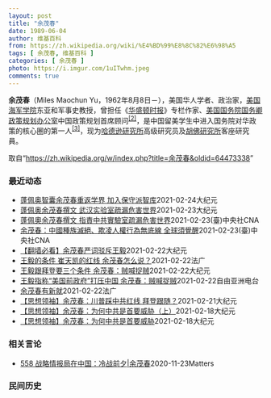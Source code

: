 ```yaml
---
layout: post
title: "余茂春"
date: 1989-06-04
author: 维基百科
from: https://zh.wikipedia.org/wiki/%E4%BD%99%E8%8C%82%E6%98%A5
tags: [ 余茂春, 维基百科 ]
categories: [ 余茂春 ]
photo: https://i.imgur.com/1uITwhm.jpeg
comments: true
---
```

<div class="mw-parser-output">
<p><b>余茂春</b>（Miles Maochun Yu，1962年8月8日<span class="useeditintro" title="Template:BLP editintro">－</span>），美国华人学者、政治家，<a href="/wiki/%E7%BE%8E%E5%9B%BD%E6%B5%B7%E5%86%9B%E5%AD%A6%E9%99%A2" title="美国海军学院">美国海军学院</a>东亚和军事史教授，曾担任《<a href="/wiki/%E5%8D%8E%E7%9B%9B%E9%A1%BF%E6%97%B6%E6%8A%A5" title="华盛顿时报">华盛顿时报</a>》专栏作家、<a href="/wiki/%E7%BE%8E%E5%9B%BD%E5%9B%BD%E5%8A%A1%E9%99%A2" title="美国国务院">美国国务院</a><a href="/wiki/%E7%BE%8E%E5%9B%BD%E5%9B%BD%E5%8A%A1%E5%8D%BF" title="美国国务卿">国务卿</a><a href="/wiki/%E6%94%BF%E7%AD%96%E8%A7%84%E5%88%92%E5%8A%9E%E5%85%AC%E5%AE%A4" title="政策规划办公室">政策规划办公室</a>中国政策规划首席顾问<sup id="cite_ref-BGWT_2-0" class="reference"><a href="#cite_note-BGWT-2">[2]</a></sup>，是中国留美学生中进入国务院对华政策的核心圈的第一人<sup id="cite_ref-voa1117_3-0" class="reference"><a href="#cite_note-voa1117-3">[3]</a></sup>，现为<a href="/wiki/%E5%93%88%E5%BE%B7%E9%81%9C%E7%A0%94%E7%A9%B6%E6%89%80" title="哈德遜研究所">哈德逊研究所</a>高级研究员及<a href="/wiki/%E8%83%A1%E4%BD%9B%E7%A0%94%E7%A9%B6%E6%89%80" title="胡佛研究所">胡佛研究所</a>客座研究員。
</p>
</div><noscript><img src="//zh.wikipedia.org/wiki/Special:CentralAutoLogin/start?type=1x1" alt="" title="" width="1" height="1" style="border: none; position: absolute;"></noscript>
<div class="printfooter">取自“<a dir="ltr" href="https://zh.wikipedia.org/w/index.php?title=余茂春&amp;oldid=64473338">https://zh.wikipedia.org/w/index.php?title=余茂春&amp;oldid=64473338</a>”</div><div id="recent-news"><h3>最近动态</h3><ul><li><a href="https://nodebe4.github.io/waimei/2021-02-24/%E8%93%AC%E4%BD%A9%E5%A5%A5%E6%99%BA%E5%9B%8A%E4%BD%99%E8%8C%82%E6%98%A5%E9%87%8D%E8%BF%94%E5%AD%A6%E7%95%8C-%E5%8A%A0%E5%85%A5%E4%BF%9D%E5%AE%88%E6%B4%BE%E6%99%BA%E5%BA%93" title="蓬佩奥智囊余茂春重返学界 加入保守派智库—— 【大纪元2021年02月24日讯】（大纪元记者骆亚报导）前美国国务卿蓬佩奥（Mike Pompeo）的对华政策幕僚余茂春（Miles Yu），近日重...">蓬佩奥智囊余茂春重返学界 加入保守派智库</a><time>2021-02-24</time><a class="tag">大纪元</a></li>
<li><a href="https://nodebe4.github.io/waimei/2021-02-23/%E8%93%AC%E4%BD%A9%E5%A5%A5%E4%BD%99%E8%8C%82%E6%98%A5%E6%92%B0%E6%96%87-%E6%AD%A6%E6%B1%89%E5%AE%9E%E9%AA%8C%E5%AE%A4%E7%96%8F%E6%BC%8F%E5%8D%B1%E5%AE%B3%E4%B8%96%E7%95%8C" title="蓬佩奥余茂春撰文 武汉实验室疏漏危害世界—— 【大纪元2021年02月24日讯】（大纪元记者林燕报导）前美国国务卿蓬佩奥（Mike Pompeo）与其首席中国顾问余茂春周二（2月23日）联合在《...">蓬佩奥余茂春撰文 武汉实验室疏漏危害世界</a><time>2021-02-23</time><a class="tag">大纪元</a></li>
<li><a href="https://nodebe4.github.io/waimei/2021-02-23/%E8%93%AC%E4%BD%A9%E5%A5%A7%E4%BD%99%E8%8C%82%E6%98%A5%E6%92%B0%E6%96%87-%E6%8C%87%E8%B2%AC%E4%B8%AD%E5%85%B1%E5%AF%A6%E9%A9%97%E5%AE%A4%E7%96%8F%E6%BC%8F%E5%8D%B1%E5%AE%B3%E4%B8%96%E7%95%8C" title="蓬佩奧余茂春撰文 指責中共實驗室疏漏危害世界—— 前美國國務卿蓬佩奧與華人智囊余茂春投書華爾街日報，指控中共對病毒研究著迷，卻不重視實驗室生物安全規範。圖為武漢病毒研究所。（共同社） （中央社記...">蓬佩奧余茂春撰文  指責中共實驗室疏漏危害世界</a><time>2021-02-23</time><a class="tag">(臺)中央社CNA</a></li>
<li><a href="https://nodebe4.github.io/waimei/2021-02-23/%E4%BD%99%E8%8C%82%E6%98%A5-%E4%B8%AD%E5%9C%8B%E7%A8%AE%E6%97%8F%E6%BB%85%E7%B5%95-%E6%AC%BA%E5%87%8C%E4%BA%BA%E6%AC%8A%E8%A1%8C%E7%82%BA%E7%84%A1%E5%BA%95%E7%B7%9A-%E5%85%A8%E7%90%83%E9%A0%88%E8%A6%BA%E9%86%92" title="余茂春：中國種族滅絕、欺凌人權行為無底線 全球須覺醒—— 中國接連向拜登政府喊話，要美國尊重中國利益及底線。但前美國國務院對中智囊余茂春認為，中國在人權及台灣等議題上沒有底線，是「賊喊捉賊」。（...">余茂春：中國種族滅絕、欺凌人權行為無底線 全球須覺醒</a><time>2021-02-23</time><a class="tag">(臺)中央社CNA</a></li>
<li><a href="https://nodebe4.github.io/waimei/2021-02-22/%E7%BF%BB%E5%A2%99%E5%BF%85%E7%9C%8B-%E4%BD%99%E8%8C%82%E6%98%A5%E4%B8%A5%E8%AF%8D%E9%A9%B3%E6%96%A5%E7%8E%8B%E6%AF%85" title="【翻墙必看】余茂春严词驳斥王毅—— 【大纪元2021年02月23日讯】大纪元每天为读者梳理翻墙必看的文章： 1.王毅跟拜登要三个条件 余茂春：贼喊捉贼2月22日中共外长王毅向拜登政府喊话，要求拜...">【翻墙必看】余茂春严词驳斥王毅</a><time>2021-02-22</time><a class="tag">大纪元</a></li>
<li><a href="https://nodebe4.github.io/waimei/2021-02-22/%E7%8E%8B%E6%AF%85%E7%9A%84%E6%9D%A1%E4%BB%B6-%E5%B4%94%E5%A4%A9%E5%87%AF%E7%9A%84%E7%BA%A2%E7%BA%BF-%E4%BD%99%E8%8C%82%E6%98%A5%E6%80%8E%E4%B9%88%E8%AF%B4" title="王毅的条件 崔天凯的红线 余茂春怎么说？—— 22/02/2021 - 21:19 2月22日中国外长王毅和驻美大使崔天凯在同一场合分别向拜登政府喊话，王毅要求拜登逆转特朗普前朝政策，要求美方放...">王毅的条件 崔天凯的红线 余茂春怎么说？</a><time>2021-02-22</time><a class="tag">法广</a></li>
<li><a href="https://nodebe4.github.io/waimei/2021-02-22/%E7%8E%8B%E6%AF%85%E8%B7%9F%E6%8B%9C%E7%99%BB%E8%A6%81%E4%B8%89%E4%B8%AA%E6%9D%A1%E4%BB%B6-%E4%BD%99%E8%8C%82%E6%98%A5-%E8%B4%BC%E5%96%8A%E6%8D%89%E8%B4%BC" title="王毅跟拜登要三个条件 余茂春：贼喊捉贼—— 【大纪元2021年02月23日讯】（大纪元记者徐简综合报导）2月22日中共外长王毅向拜登政府喊话，要求拜登逆转川普（特朗普）的政策，要求美方放弃关税、...">王毅跟拜登要三个条件 余茂春：贼喊捉贼</a><time>2021-02-22</time><a class="tag">大纪元</a></li>
<li><a href="https://nodebe4.github.io/waimei/2021-02-22/%E7%8E%8B%E6%AF%85%E6%8C%87%E7%A7%B0-%E7%BE%8E%E5%9B%BD%E5%89%8D%E6%94%BF%E5%BA%9C-%E6%89%93%E5%8E%8B%E4%B8%AD%E5%9B%BD-%E4%BD%99%E8%8C%82%E6%98%A5-%E8%B4%BC%E5%96%8A%E6%8D%89%E8%B4%BC" title="王毅指称“美国前政府”打压中国 余茂春：贼喊捉贼—— 中国外交部长王毅22日向拜登政府喊话，希望美方放弃对中国加征的关税、对中国企业的制裁。王毅指称中美关系陷入建交以来最大困局根源在“美国前政府...">王毅指称“美国前政府”打压中国 余茂春：贼喊捉贼</a><time>2021-02-22</time><a class="tag">自由亚洲电台</a></li>
<li><a href="https://nodebe4.github.io/waimei/2021-02-22/%E4%BD%99%E8%8C%82%E6%98%A5%E6%9C%89%E6%96%B0%E5%B0%B1" title="余茂春有新就—— 22/02/2021 - 11:23 前美国总统特朗普时代的中国政策重要智囊余茂春近日透露已重返学界，并加入保守派智库哈德逊研究所，未来仍将继续有关中国的教学和研究工作。 据中...">余茂春有新就</a><time>2021-02-22</time><a class="tag">法广</a></li>
<li><a href="https://nodebe4.github.io/waimei/2021-02-21/%E6%80%9D%E6%83%B3%E9%A2%86%E8%A2%96-%E4%BD%99%E8%8C%82%E6%98%A5-%E5%B7%9D%E6%99%AE%E8%B8%A9%E4%B8%AD%E5%85%B1%E7%BA%A2%E7%BA%BF-%E6%8B%9C%E7%99%BB%E8%B7%9F%E9%9A%8F" title="【思想领袖】余茂春：川普踩中共红线 拜登跟随？—— 【大纪元2021年02月20日讯】（英文大纪元资深记者杨杰凯采访报导／秋生翻译）“中共其实是一个寄生虫似的系统，它在剥削开拓进取的中国人民创造...">【思想领袖】余茂春：川普踩中共红线 拜登跟随？</a><time>2021-02-21</time><a class="tag">大纪元</a></li>
<li><a href="https://nodebe4.github.io/waimei/2021-02-18/%E6%80%9D%E6%83%B3%E9%A2%86%E8%A2%96-%E4%BD%99%E8%8C%82%E6%98%A5-%E4%B8%BA%E4%BD%95%E4%B8%AD%E5%85%B1%E6%98%AF%E9%A6%96%E8%A6%81%E5%A8%81%E8%83%81-%E4%B8%8A" title="【思想领袖】余茂春：为何中共是首要威胁（上）—— 【大纪元2021年02月18日讯】（英文大纪元资深记者杨杰凯采访报导／秋生翻译）“美国政府对华政策方面，过去一直犯了错误的。我们这届政府，也就是...">【思想领袖】余茂春：为何中共是首要威胁（上）</a><time>2021-02-18</time><a class="tag">大纪元</a></li>
<li><a href="https://nodebe4.github.io/waimei/2021-02-18/%E6%80%9D%E6%83%B3%E9%A2%86%E8%A2%96-%E4%BD%99%E8%8C%82%E6%98%A5-%E4%B8%BA%E4%BD%95%E4%B8%AD%E5%85%B1%E6%98%AF%E9%A6%96%E8%A6%81%E5%A8%81%E8%83%81" title="【思想领袖】余茂春：为何中共是首要威胁—— 【大纪元2021年02月18日讯】（英文大纪元资深记者杨杰凯采访报导／秋生翻译）“美国政府对华政策方面，过去一直犯了错误的。我们这届政府，也就是川普（...">【思想领袖】余茂春：为何中共是首要威胁</a><time>2021-02-18</time><a class="tag">大纪元</a></li>
</ul></div><div id="open-opinion"><h3>相关言论</h3><ul><li><a href="https://nodebe4.github.io/opinion/2020-11-23/558-%E6%88%98%E7%95%A5%E6%83%85%E6%8A%A5%E5%B1%80%E5%9C%A8%E4%B8%AD%E5%9B%BD-%E5%86%B7%E6%88%98%E5%89%8D%E5%A4%95-%E4%BD%99%E8%8C%82%E6%98%A5/" title="野兽爱智慧">558 战略情报局在中国：冷战前夕|余茂春</a><time>2020-11-23</time><a class="tag">Matters</a></li>
</ul></div><div id="mjls-record"><h3>民间历史</h3><ul></ul></div>